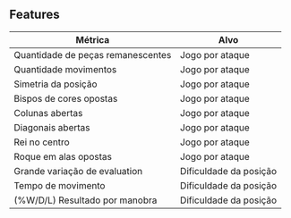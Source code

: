 ## Features

| Métrica                           | Alvo                   |
| --------------------------------- | ---------------------- |
| Quantidade de peças remanescentes | Jogo por ataque        |
| Quantidade movimentos             | Jogo por ataque        |
| Simetria da posição               | Jogo por ataque        |
| Bispos de cores opostas           | Jogo por ataque        |
| Colunas abertas                   | Jogo por ataque        |
| Diagonais abertas                 | Jogo por ataque        |
| Rei no centro                     | Jogo por ataque        |
| Roque em alas opostas             | Jogo por ataque        |
| Grande variação de evaluation     | Dificuldade da posição |
| Tempo de movimento                | Dificuldade da posição |
| (%W/D/L) Resultado por manobra    | Dificuldade da posição |
